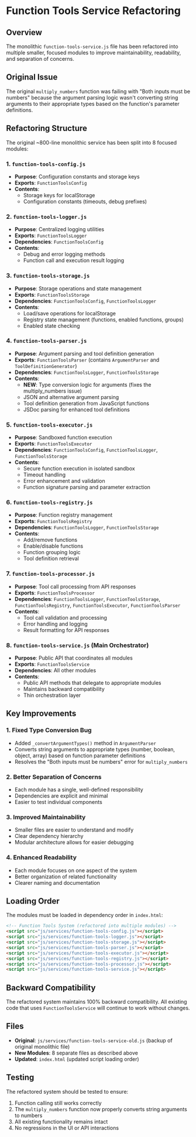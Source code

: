 # Function Tools Service Refactoring

## Overview

The monolithic `function-tools-service.js` file has been refactored into multiple smaller, focused modules to improve maintainability, readability, and separation of concerns.

## Original Issue

The original `multiply_numbers` function was failing with "Both inputs must be numbers" because the argument parsing logic wasn't converting string arguments to their appropriate types based on the function's parameter definitions.

## Refactoring Structure

The original ~800-line monolithic service has been split into 8 focused modules:

### 1. `function-tools-config.js`
- **Purpose**: Configuration constants and storage keys
- **Exports**: `FunctionToolsConfig`
- **Contents**: 
  - Storage keys for localStorage
  - Configuration constants (timeouts, debug prefixes)

### 2. `function-tools-logger.js`
- **Purpose**: Centralized logging utilities
- **Exports**: `FunctionToolsLogger`
- **Dependencies**: `FunctionToolsConfig`
- **Contents**:
  - Debug and error logging methods
  - Function call and execution result logging

### 3. `function-tools-storage.js`
- **Purpose**: Storage operations and state management
- **Exports**: `FunctionToolsStorage`
- **Dependencies**: `FunctionToolsConfig`, `FunctionToolsLogger`
- **Contents**:
  - Load/save operations for localStorage
  - Registry state management (functions, enabled functions, groups)
  - Enabled state checking

### 4. `function-tools-parser.js`
- **Purpose**: Argument parsing and tool definition generation
- **Exports**: `FunctionToolsParser` (contains `ArgumentParser` and `ToolDefinitionGenerator`)
- **Dependencies**: `FunctionToolsLogger`, `FunctionToolsStorage`
- **Contents**:
  - **NEW**: Type conversion logic for arguments (fixes the multiply_numbers issue)
  - JSON and alternative argument parsing
  - Tool definition generation from JavaScript functions
  - JSDoc parsing for enhanced tool definitions

### 5. `function-tools-executor.js`
- **Purpose**: Sandboxed function execution
- **Exports**: `FunctionToolsExecutor`
- **Dependencies**: `FunctionToolsConfig`, `FunctionToolsLogger`, `FunctionToolsStorage`
- **Contents**:
  - Secure function execution in isolated sandbox
  - Timeout handling
  - Error enhancement and validation
  - Function signature parsing and parameter extraction

### 6. `function-tools-registry.js`
- **Purpose**: Function registry management
- **Exports**: `FunctionToolsRegistry`
- **Dependencies**: `FunctionToolsLogger`, `FunctionToolsStorage`
- **Contents**:
  - Add/remove functions
  - Enable/disable functions
  - Function grouping logic
  - Tool definition retrieval

### 7. `function-tools-processor.js`
- **Purpose**: Tool call processing from API responses
- **Exports**: `FunctionToolsProcessor`
- **Dependencies**: `FunctionToolsLogger`, `FunctionToolsStorage`, `FunctionToolsRegistry`, `FunctionToolsExecutor`, `FunctionToolsParser`
- **Contents**:
  - Tool call validation and processing
  - Error handling and logging
  - Result formatting for API responses

### 8. `function-tools-service.js` (Main Orchestrator)
- **Purpose**: Public API that coordinates all modules
- **Exports**: `FunctionToolsService`
- **Dependencies**: All other modules
- **Contents**:
  - Public API methods that delegate to appropriate modules
  - Maintains backward compatibility
  - Thin orchestration layer

## Key Improvements

### 1. **Fixed Type Conversion Bug**
- Added `_convertArgumentTypes()` method in `ArgumentParser`
- Converts string arguments to appropriate types (number, boolean, object, array) based on function parameter definitions
- Resolves the "Both inputs must be numbers" error for `multiply_numbers`

### 2. **Better Separation of Concerns**
- Each module has a single, well-defined responsibility
- Dependencies are explicit and minimal
- Easier to test individual components

### 3. **Improved Maintainability**
- Smaller files are easier to understand and modify
- Clear dependency hierarchy
- Modular architecture allows for easier debugging

### 4. **Enhanced Readability**
- Each module focuses on one aspect of the system
- Better organization of related functionality
- Clearer naming and documentation

## Loading Order

The modules must be loaded in dependency order in `index.html`:

```html
<!-- Function Tools System (refactored into multiple modules) -->
<script src="js/services/function-tools-config.js"></script>
<script src="js/services/function-tools-logger.js"></script>
<script src="js/services/function-tools-storage.js"></script>
<script src="js/services/function-tools-parser.js"></script>
<script src="js/services/function-tools-executor.js"></script>
<script src="js/services/function-tools-registry.js"></script>
<script src="js/services/function-tools-processor.js"></script>
<script src="js/services/function-tools-service.js"></script>
```

## Backward Compatibility

The refactored system maintains 100% backward compatibility. All existing code that uses `FunctionToolsService` will continue to work without changes.

## Files

- **Original**: `js/services/function-tools-service-old.js` (backup of original monolithic file)
- **New Modules**: 8 separate files as described above
- **Updated**: `index.html` (updated script loading order)

## Testing

The refactored system should be tested to ensure:
1. Function calling still works correctly
2. The `multiply_numbers` function now properly converts string arguments to numbers
3. All existing functionality remains intact
4. No regressions in the UI or API interactions
